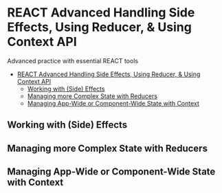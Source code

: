 # REACT Advanced Handling Side Effects, Using Reducer, & Using Context API
Advanced practice with essential REACT tools
- [REACT Advanced Handling Side Effects, Using Reducer, & Using Context API](#react-advanced-handling-side-effects-using-reducer--using-context-api)
  - [Working with (Side) Effects](#working-with-side-effects)
  - [Managing more Complex State with Reducers](#managing-more-complex-state-with-reducers)
  - [Managing App-Wide or Component-Wide State with Context](#managing-app-wide-or-component-wide-state-with-context)

## Working with (Side) Effects
## Managing more Complex State with Reducers
## Managing App-Wide or Component-Wide State with Context
